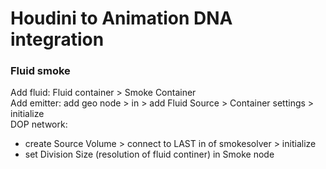 # Houdini to Animation DNA integration

### Fluid smoke
Add fluid: Fluid container > Smoke Container  
Add emitter: add geo node > in > add Fluid Source > Container settings > initialize  
DOP network:
- create Source Volume > connect to LAST in of smokesolver > initialize
- set Division Size (resolution of fluid continer) in Smoke node

